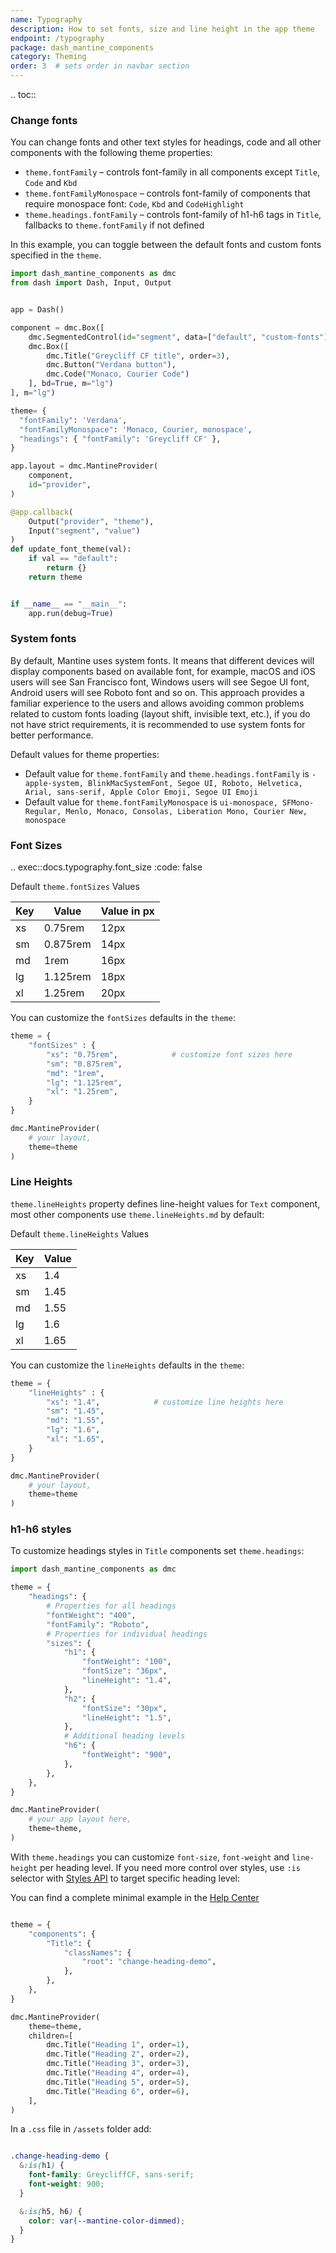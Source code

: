 ```yaml
---
name: Typography
description: How to set fonts, size and line height in the app theme
endpoint: /typography
package: dash_mantine_components
category: Theming
order: 3  # sets order in navbar section
---
```


.. toc::

### Change fonts

You can change fonts and other text styles for headings, code and all other components with the following theme properties:

- `theme.fontFamily` – controls font-family in all components except `Title`, `Code` and `Kbd`
- `theme.fontFamilyMonospace` – controls font-family of components that require monospace font: `Code`, `Kbd` and `CodeHighlight`
- `theme.headings.fontFamily` – controls font-family of h1-h6 tags in `Title`, fallbacks to `theme.fontFamily` if not defined

In this example, you can toggle between the default fonts and custom fonts specified in the `theme`.

```python
import dash_mantine_components as dmc
from dash import Dash, Input, Output


app = Dash()

component = dmc.Box([
    dmc.SegmentedControl(id="segment", data=["default", "custom-fonts"], value="default"),
    dmc.Box([
        dmc.Title("Greycliff CF title", order=3),
        dmc.Button("Verdana button"),
        dmc.Code("Monaco, Courier Code")
    ], bd=True, m="lg")
], m="lg")

theme= {
  "fontFamily": 'Verdana',
  "fontFamilyMonospace": 'Monaco, Courier, monospace',
  "headings": { "fontFamily": 'Greycliff CF' },
}

app.layout = dmc.MantineProvider(
    component,
    id="provider",
)

@app.callback(
    Output("provider", "theme"),
    Input("segment", "value")
)
def update_font_theme(val):
    if val == "default":
        return {}
    return theme


if __name__ == "__main__":
    app.run(debug=True)
```

### System fonts
By default, Mantine uses system fonts. It means that different devices will display components based on available font,
for example, macOS and iOS users will see San Francisco font, Windows users will see Segoe UI font, Android users will
see Roboto font and so on. This approach provides a familiar experience to the users and allows avoiding common problems 
related to custom fonts loading (layout shift, invisible text, etc.), if you do not have strict requirements, it is 
recommended to use system fonts for better performance.

Default values for theme properties:

- Default value for `theme.fontFamily` and `theme.headings.fontFamily` is `-apple-system, BlinkMacSystemFont, Segoe UI, Roboto, Helvetica, Arial, sans-serif, Apple Color Emoji, Segoe UI Emoji`
- Default value for `theme.fontFamilyMonospace` is `ui-monospace, SFMono-Regular, Menlo, Monaco, Consolas, Liberation Mono, Courier New, monospace`


### Font Sizes

.. exec::docs.typography.font_size
    :code: false

Default `theme.fontSizes` Values

| Key | Value      | Value in px |
|-----|------------|-------------|
| xs  | 0.75rem    | 12px        |
| sm  | 0.875rem   | 14px        |
| md  | 1rem       | 16px        |
| lg  | 1.125rem   | 18px        |
| xl  | 1.25rem    | 20px        |

You can customize the `fontSizes` defaults in the `theme`: 
```python
theme = {
    "fontSizes" : {
        "xs": "0.75rem",            # customize font sizes here
        "sm": "0.875rem",
        "md": "1rem",
        "lg": "1.125rem",
        "xl": "1.25rem",
    }
}

dmc.MantineProvider(
    # your layout,
    theme=theme
)
```

### Line Heights

`theme.lineHeights` property defines line-height values for `Text` component, most other components use 
`theme.lineHeights.md` by default:

 Default `theme.lineHeights` Values


| Key | Value  |
|-----|--------|
| xs  | 1.4    |
| sm  | 1.45   |
| md  | 1.55   |
| lg  | 1.6    |
| xl  | 1.65   |

You can customize the `lineHeights` defaults in the `theme`:

```python
theme = {
    "lineHeights" : {
        "xs": "1.4",            # customize line heights here
        "sm": "1.45",
        "md": "1.55",
        "lg": "1.6",
        "xl": "1.65",
    }
}

dmc.MantineProvider(
    # your layout,
    theme=theme
)

```

### h1-h6 styles
To customize headings styles in `Title` components set `theme.headings`:

```python
import dash_mantine_components as dmc

theme = {
    "headings": {
        # Properties for all headings
        "fontWeight": "400",
        "fontFamily": "Roboto",
        # Properties for individual headings
        "sizes": {
            "h1": {
                "fontWeight": "100",
                "fontSize": "36px",
                "lineHeight": "1.4",
            },
            "h2": {
                "fontSize": "30px",
                "lineHeight": "1.5",
            },
            # Additional heading levels
            "h6": {
                "fontWeight": "900",
            },
        },
    },
}

dmc.MantineProvider(    
    # your app layout here,
    theme=theme,
)
```

With `theme.headings` you can customize `font-size`, `font-weight` and `line-height` per heading level. If you need
more control over styles, use `:is` selector with [Styles API](/styles-api) to target specific heading level:

You can find a complete minimal example in the [Help Center](https://github.com/snehilvj/dmc-docs/blob/main/help_center/theme/change_headings.py)

```python

theme = {
    "components": {
        "Title": {
            "classNames": {
                "root": "change-heading-demo",
            },
        },
    },
}

dmc.MantineProvider(
    theme=theme,
    children=[
        dmc.Title("Heading 1", order=1),
        dmc.Title("Heading 2", order=2),
        dmc.Title("Heading 3", order=3),
        dmc.Title("Heading 4", order=4),
        dmc.Title("Heading 5", order=5),
        dmc.Title("Heading 6", order=6),
    ],
)
```

In a `.css` file in `/assets` folder add:

```css

.change-heading-demo {
  &:is(h1) {
    font-family: GreycliffCF, sans-serif;
    font-weight: 900;
  }

  &:is(h5, h6) {
    color: var(--mantine-color-dimmed);
  }
}

```

